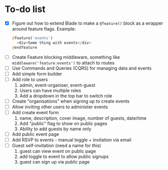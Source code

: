 # To-do list

* [x] Figure out how to extend Blade to make a `@feature()` block as a wrapper around feature flags. Example:
   ```php
   @feature('events')
     <div>Some thing with events</div>
   @endfeature
   ```
* [ ] Create Feature blocking middleware, something like `middleware('feature:events')` to attach to routes
* [ ] Use Commands and Queries (CQRS) for managing data and events
* [ ] Add simple form builder
* [ ] Add role to users
   1. admin, event-organiser, event-guest
   2. Users can have multiple roles
   3. Add a dropdown in the top bar to switch role
* [ ] Create "organisations" when signing up to create events
* [ ] Allow inviting other users to administer events
* [ ] Add create event form
   1. name, description, cover image, number of guests, date/time
   2. Add "public" flag to show on public pages
   3. Ability to add guests by name only
* [ ] Add public event page
* [ ] Add RSVP to events - manual toggle + invitation via email
* [ ] Guest self-invitation (need a name for this)
    1. guest can view event on public page
    2. add toggle to event to allow public signups
    3. guest can sign up via public page
